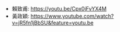 + 賴致甫: https://youtu.be/Cpx0jFvYX4M  
+ 黃政穎: https://www.youtube.com/watch?v=jR5fn1jBbSU&feature=youtu.be  
<!-- + 陳彥潣: https://youtu.be/A7dvP09GB9I   -->  
